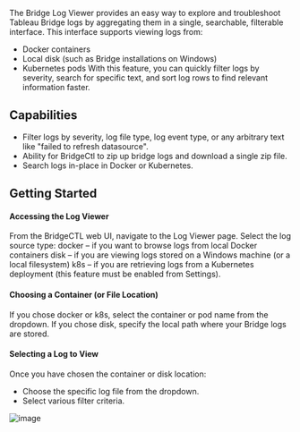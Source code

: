 The Bridge Log Viewer provides an easy way to explore and troubleshoot Tableau Bridge logs by aggregating them in a single, searchable, filterable interface. This interface supports viewing logs from:

- Docker containers
- Local disk (such as Bridge installations on Windows)
- Kubernetes pods
With this feature, you can quickly filter logs by severity, search for specific text, and sort log rows to find relevant information faster.

## Capabilities

- Filter logs by severity, log file type, log event type, or any arbitrary text like "failed to refresh datasource".
- Ability for BridgeCtl to zip up bridge logs and download a single zip file.
- Search logs in-place in Docker or Kubernetes.

## Getting Started
#### Accessing the Log Viewer
From the BridgeCTL web UI, navigate to the Log Viewer page.
Select the log source type:
docker – if you want to browse logs from local Docker containers
disk – if you are viewing logs stored on a Windows machine (or a local filesystem)
k8s – if you are retrieving logs from a Kubernetes deployment (this feature must be enabled from Settings).

#### Choosing a Container (or File Location)
If you chose docker or k8s, select the container or pod name from the dropdown.
If you chose disk, specify the local path where your Bridge logs are stored.

#### Selecting a Log to View
Once you have chosen the container or disk location:

- Choose the specific log file from the dropdown.
- Select various filter criteria.

![image](https://github.com/user-attachments/assets/25127d1c-7344-45d3-81cb-261ccdec87b8)

